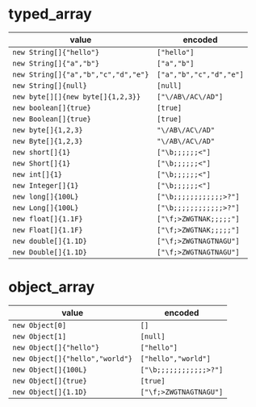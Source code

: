 # typed_array

| value | encoded |
| ---   | ---     |
| `new String[]{"hello"}` | `["hello"]` |
| `new String[]{"a","b"}` | `["a","b"]` |
| `new String[]{"a","b","c","d","e"}` | `["a","b","c","d","e"]` |
| `new String[]{null}` | `[null]` |
| `new byte[][]{new byte[]{1,2,3}}` | `["\/AB\/AC\/AD"]` |
| `new boolean[]{true}` | `[true]` |
| `new Boolean[]{true}` | `[true]` |
| `new byte[]{1,2,3}` | `"\/AB\/AC\/AD"` |
| `new Byte[]{1,2,3}` | `"\/AB\/AC\/AD"` |
| `new short[]{1}` | `["\b;;;;;;<"]` |
| `new Short[]{1}` | `["\b;;;;;;<"]` |
| `new int[]{1}` | `["\b;;;;;;<"]` |
| `new Integer[]{1}` | `["\b;;;;;;<"]` |
| `new long[]{100L}` | `["\b;;;;;;;;;;;;>?"]` |
| `new Long[]{100L}` | `["\b;;;;;;;;;;;;>?"]` |
| `new float[]{1.1F}` | `["\f;>ZWGTNAK;;;;;"]` |
| `new Float[]{1.1F}` | `["\f;>ZWGTNAK;;;;;"]` |
| `new double[]{1.1D}` | `["\f;>ZWGTNAGTNAGU"]` |
| `new Double[]{1.1D}` | `["\f;>ZWGTNAGTNAGU"]` |

# object_array

| value | encoded |
| ---   | ---     |
| `new Object[0]` | `[]` |
| `new Object[1]` | `[null]` |
| `new Object[]{"hello"}` | `["hello"]` |
| `new Object[]{"hello","world"}` | `["hello","world"]` |
| `new Object[]{100L}` | `["\b;;;;;;;;;;;;>?"]` |
| `new Object[]{true}` | `[true]` |
| `new Object[]{1.1D}` | `["\f;>ZWGTNAGTNAGU"]` |
